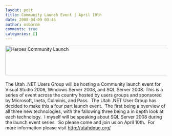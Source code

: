 ```yaml
---
layout: post
title: Community Launch Event | April 10th
date: 2008-04-09 03:46
author: osbornm
comments: true
categories: []
---
```

<p><a href="http://www.osbornm.com/blog/files/CommunityLaunchEventApril10th_12408/HeroesCommunityLaunch_WebBanner.gif"><img style="border-top-width: 0px; border-left-width: 0px; border-bottom-width: 0px; margin: 0px 0px 5px; border-right-width: 0px" height="92" alt="Heroes Community Launch" src="http://www.osbornm.com/blog/files/CommunityLaunchEventApril10th_12408/HeroesCommunityLaunch_WebBanner_thumb.gif" width="646" border="0" /></a></p>  <p>The Utah .NET Users Group will be hosting a Community launch event for Visual Studio 2008, Windows Server 2008, and SQL Server 2008. This is a series of event across the country hosted by users groups and sponsored by Microsoft, Ineta, Culminis, and Pass.  The Utah .NET User Group has decided to make this a four part launch event.  The first being a overview of all three new technologies, with the fallowing three being a in depth look at each technology.  I myself will be speaking about SQL Server 2008 during the launch event series.  So please come and join us on April 10th.  For more information please visit <a title="http://utahdnug.org/" href="http://utahdnug.org/">http://utahdnug.org/</a></p>
